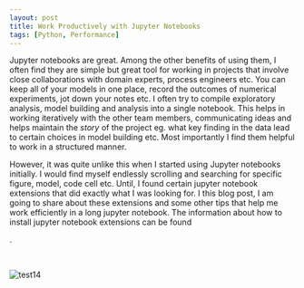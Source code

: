 ```yaml
---
layout: post
title: Work Productively with Jupyter Notebooks
tags: [Python, Performance]
---
```


Jupyter notebooks are great. Among the other benefits of using them, I often find they are simple but great tool for working in projects that involve close collaborations with domain experts, process engineers etc. You can keep all of your models in one place, record the outcomes of numerical experiments, jot down your notes etc. I often try to compile exploratory analysis, model building and analysis into a single notebook. This helps in working iteratively with the other team members, communicating ideas and helps maintain the *story* of the project eg. what key finding in the data lead to certain choices in model building etc. Most importantly I find them helpful to work in a structured manner.    

However, it was quite unlike this when I started using Jupyter notebooks initially. I would find myself endlessly scrolling and searching for specific figure, model, code cell etc. Until, I found certain jupyter notebook extensions that did exactly what I was looking for. I this blog post, I am going to share about these extensions and some other tips that help me work efficiently in a long jupyter notebook.  The information about how to install jupyter notebook extensions can be found 

[here]: https://jupyter-contrib-nbextensions.readthedocs.io/en/latest/install.html

. 



​    



![test14](../Images/test11.gif)



